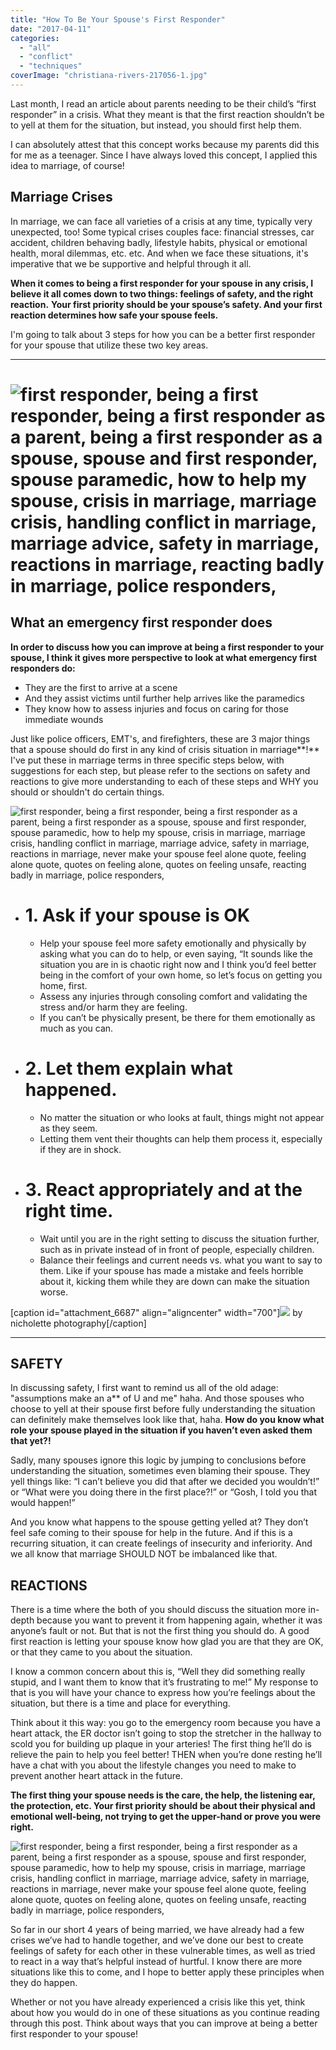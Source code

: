 ```yaml
---
title: "How To Be Your Spouse's First Responder"
date: "2017-04-11"
categories: 
  - "all"
  - "conflict"
  - "techniques"
coverImage: "christiana-rivers-217056-1.jpg"
---
```


Last month, I read an article about parents needing to be their child’s “first responder” in a crisis. What they meant is that the first reaction shouldn’t be to yell at them for the situation, but instead, you should first help them.

I can absolutely attest that this concept works because my parents did this for me as a teenager. Since I have always loved this concept, I applied this idea to marriage, of course!

## Marriage Crises

In marriage, we can face all varieties of a crisis at any time, typically very unexpected, too! Some typical crises couples face: financial stresses, car accident, children behaving badly, lifestyle habits, physical or emotional health, moral dilemmas, etc. etc. And when we face these situations, it's imperative that we be supportive and helpful through it all.

**When it comes to being a first responder for your spouse in any crisis, I believe it all comes down to two things: feelings of safety, and the right reaction.** **Your first priority should be your spouse’s safety. And your first reaction determines how safe your spouse feels.**

I'm going to talk about 3 steps for how you can be a better first responder for your spouse that utilize these two key areas.

* * *

# ![first responder, being a first responder, being a first responder as a parent, being a first responder as a spouse, spouse and first responder, spouse paramedic, how to help my spouse, crisis in marriage, marriage crisis, handling conflict in marriage, marriage advice, safety in marriage, reactions in marriage, reacting badly in marriage, police responders,](images/matt-popovich-60437.jpg)

## What an emergency first responder does

**In order to discuss how you can improve at being a first responder to your spouse, I think it gives more perspective to look at what emergency first responders do:**

- They are the first to arrive at a scene
- And they assist victims until further help arrives like the paramedics
- They know how to assess injuries and focus on caring for those immediate wounds

Just like police officers, EMT's, and firefighters, these are 3 major things that a spouse should do first in any kind of crisis situation in marriage**!** I've put these in marriage terms in three specific steps below, with suggestions for each step, but please refer to the sections on safety and reactions to give more understanding to each of these steps and WHY you should or shouldn't do certain things.

![first responder, being a first responder, being a first responder as a parent, being a first responder as a spouse, spouse and first responder, spouse paramedic, how to help my spouse, crisis in marriage, marriage crisis, handling conflict in marriage, marriage advice, safety in marriage, reactions in marriage, never make your spouse feel alone quote, feeling alone quote, quotes on feeling alone, quotes on feeling unsafe, reacting badly in marriage, police responders, ](images/blog-size-first-responder-5.png)

- # **1\. Ask if your spouse is OK**
    
    - Help your spouse feel more safety emotionally and physically by asking what you can do to help, or even saying, “It sounds like the situation you are in is chaotic right now and I think you’d feel better being in the comfort of your own home, so let’s focus on getting you home, first.
    - Assess any injuries through consoling comfort and validating the stress and/or harm they are feeling.
    - If you can’t be physically present, be there for them emotionally as much as you can.

- # **2\. Let them explain what happened.**
    
    - No matter the situation or who looks at fault, things might not appear as they seem.
    - Letting them vent their thoughts can help them process it, especially if they are in shock.

- # **3\. React appropriately and at the right time**.
    
    - Wait until you are in the right setting to discuss the situation further, such as in private instead of in front of people, especially children.
    - Balance their feelings and current needs vs. what you want to say to them. Like if your spouse has made a mistake and feels horrible about it, kicking them while they are down can make the situation worse.

\[caption id="attachment\_6687" align="aligncenter" width="700"\]![](images/IMG_0069.jpg) by nicholette photography\[/caption\]

* * *

## SAFETY

In discussing safety, I first want to remind us all of the old adage: "assumptions make an a\*\* of U and me" haha. And those spouses who choose to yell at their spouse first before fully understanding the situation can definitely make themselves look like that, haha. **How do you know what role your spouse played in the situation if you haven’t even asked them that yet?!**

Sadly, many spouses ignore this logic by jumping to conclusions before understanding the situation, sometimes even blaming their spouse. They yell things like: “I can’t believe you did that after we decided you wouldn’t!” or “What were you doing there in the first place?!” or “Gosh, I told you that would happen!”

And you know what happens to the spouse getting yelled at? They don’t feel safe coming to their spouse for help in the future. And if this is a recurring situation, it can create feelings of insecurity and inferiority. And we all know that marriage SHOULD NOT be imbalanced like that.

## REACTIONS

There is a time where the both of you should discuss the situation more in-depth because you want to prevent it from happening again, whether it was anyone’s fault or not. But that is not the first thing you should do. A good first reaction is letting your spouse know how glad you are that they are OK, or that they came to you about the situation.

I know a common concern about this is, “Well they did something really stupid, and I want them to know that it’s frustrating to me!” My response to that is you will have your chance to express how you’re feelings about the situation, but there is a time and place for everything.

Think about it this way: you go to the emergency room because you have a heart attack, the ER doctor isn’t going to stop the stretcher in the hallway to scold you for building up plaque in your arteries! The first thing he’ll do is relieve the pain to help you feel better! THEN when you’re done resting he’ll have a chat with you about the lifestyle changes you need to make to prevent another heart attack in the future.

**The first thing your spouse needs is the care, the help, the listening ear, the protection, etc. Your first priority should be about their physical and emotional well-being, not trying to get the upper-hand or prove you were right.**

![first responder, being a first responder, being a first responder as a parent, being a first responder as a spouse, spouse and first responder, spouse paramedic, how to help my spouse, crisis in marriage, marriage crisis, handling conflict in marriage, marriage advice, safety in marriage, reactions in marriage, never make your spouse feel alone quote, feeling alone quote, quotes on feeling alone, quotes on feeling unsafe, reacting badly in marriage, police responders, ](images/never-make-the-one-you-love-feel-alone-especially-when-you-are-there-2.png)

So far in our short 4 years of being married, we have already had a few crises we’ve had to handle together, and we’ve done our best to create feelings of safety for each other in these vulnerable times, as well as tried to react in a way that’s helpful instead of hurtful. I know there are more situations like this to come, and I hope to better apply these principles when they do happen.

Whether or not you have already experienced a crisis like this yet, think about how you would do in one of these situations as you continue reading through this post. Think about ways that you can improve at being a better first responder to your spouse!
